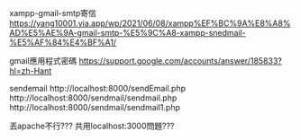 xampp-gmail-smtp寄信
https://yang10001.yia.app/wp/2021/06/08/xampp%EF%BC%9A%E8%A8%AD%E5%AE%9A-gmail-smtp-%E5%9C%A8-xampp-snedmail-%E5%AF%84%E4%BF%A1/

gmail應用程式密碼
https://support.google.com/accounts/answer/185833?hl=zh-Hant

sendemail
http://localhost:8000/sendEmail.php
http://localhost:8000/sendmail/sendmail.php
http://localhost:8000/sendmail/sendmail1.php

丟apache不行???
共用localhost:3000問題???